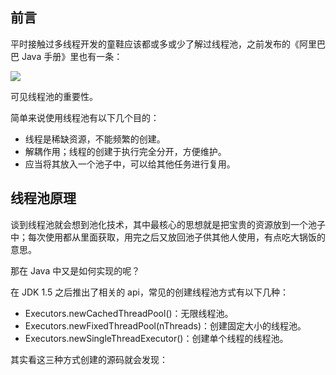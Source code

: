 ## 前言
平时接触过多线程开发的童鞋应该都或多或少了解过线程池，之前发布的《阿里巴巴 Java 手册》里也有一条：

![](https://camo.githubusercontent.com/4fe5fbafcc85c791f8e173b2c0ff992c0b31bafa/68747470733a2f2f7773322e73696e61696d672e636e2f6c617267652f303036744b665463677931667470786633783165706a33306c6130337330746c2e6a7067)

可见线程池的重要性。

简单来说使用线程池有以下几个目的：
* 线程是稀缺资源，不能频繁的创建。
* 解耦作用；线程的创建于执行完全分开，方便维护。
* 应当将其放入一个池子中，可以给其他任务进行复用。
## 线程池原理
谈到线程池就会想到池化技术，其中最核心的思想就是把宝贵的资源放到一个池子中；每次使用都从里面获取，用完之后又放回池子供其他人使用，有点吃大锅饭的意思。

那在 Java 中又是如何实现的呢？

在 JDK 1.5 之后推出了相关的 api，常见的创建线程池方式有以下几种：
* Executors.newCachedThreadPool()：无限线程池。
* Executors.newFixedThreadPool(nThreads)：创建固定大小的线程池。
* Executors.newSingleThreadExecutor()：创建单个线程的线程池。

其实看这三种方式创建的源码就会发现：